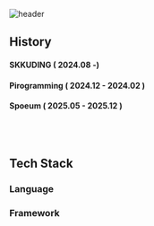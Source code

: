 ![header](https://capsule-render.vercel.app/api?type=waving&height=300&color=gradient&text=안녕하세요%20웹%20개발자-nl-박건욱입니다.)

## History
#### SKKUDING ( 2024.08 -)
#### Pirogramming ( 2024.12 - 2024.02 )
#### Spoeum ( 2025.05 - 2025.12 )
<br/>
<br/>

## Tech Stack
### Language
### Framework
<!--
**parkgunwook0617/parkgunwook0617** is a ✨ _special_ ✨ repository because its `README.md` (this file) appears on your GitHub profile.

Here are some ideas to get you started:

- 🔭 I’m currently working on ...
- 🌱 I’m currently learning ...
- 👯 I’m looking to collaborate on ...
- 🤔 I’m looking for help with ...
- 💬 Ask me about ...
- 📫 How to reach me: ...
- 😄 Pronouns: ...
- ⚡ Fun fact: ...
-->
